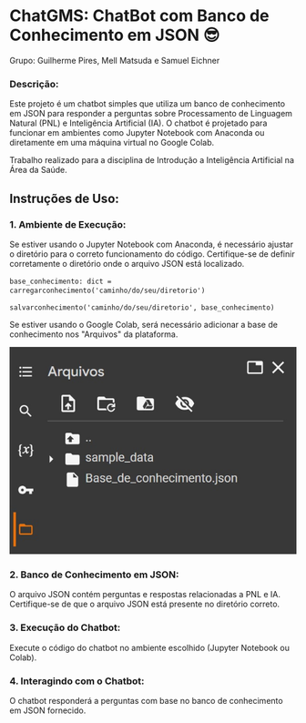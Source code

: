 # ChatGMS: ChatBot com Banco de Conhecimento em JSON 😎
Grupo: Guilherme Pires, Mell Matsuda e Samuel Eichner

### Descrição:

Este projeto é um chatbot simples que utiliza um banco de conhecimento em JSON para responder a perguntas sobre Processamento de Linguagem Natural (PNL) e Inteligência Artificial (IA). O chatbot é projetado para funcionar em ambientes como Jupyter Notebook com Anaconda ou diretamente em uma máquina virtual no Google Colab.

Trabalho realizado para a disciplina de Introdução a Inteligência Artificial na Área da Saúde.

## Instruções de Uso:
### 1. Ambiente de Execução:
Se estiver usando o Jupyter Notebook com Anaconda, é necessário ajustar o diretório para o correto funcionamento do código. Certifique-se de definir corretamente o diretório onde o arquivo JSON está localizado.

```
base_conhecimento: dict = carregarconhecimento('caminho/do/seu/diretorio')
```

```
salvarconhecimento('caminho/do/seu/diretorio', base_conhecimento)
```

Se estiver usando o Google Colab, será necessário adicionar a base de conhecimento nos "Arquivos" da plataforma.

![img_colab.jpg](https://raw.githubusercontent.com/MellMatsuda/ChatGMS/main/ChatGMS/img_colab.jpg)

### 2. Banco de Conhecimento em JSON:
O arquivo JSON contém perguntas e respostas relacionadas a PNL e IA. Certifique-se de que o arquivo JSON está presente no diretório correto.

### 3. Execução do Chatbot:
Execute o código do chatbot no ambiente escolhido (Jupyter Notebook ou Colab).

### 4. Interagindo com o Chatbot:
O chatbot responderá a perguntas com base no banco de conhecimento em JSON fornecido.
